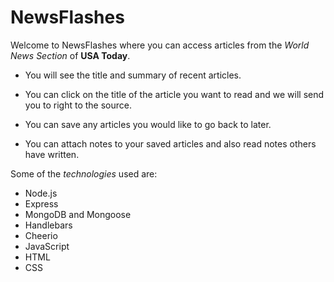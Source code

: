 # NewsFlashes

Welcome to NewsFlashes where you can access articles from the *World News Section* of **USA Today**.

- You will see the title and summary of recent articles.

- You can click on the title of the article you want to read and we will send you to right to the source.

- You can save any articles you would like to go back to later.

- You can attach notes to your saved articles and also read notes others have written.










Some of the *technologies* used are:

- Node.js
- Express
- MongoDB and Mongoose
- Handlebars
- Cheerio
- JavaScript
- HTML
- CSS

